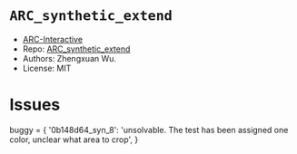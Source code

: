# `ARC_synthetic_extend`

- [ARC-Interactive](https://neoneye.github.io/arc/?dataset=ARC_synthetic_extend)
- Repo: [ARC_synthetic_extend](https://github.com/frankaging/ARC_synthetic_extend)
- Authors: Zhengxuan Wu.
- License: MIT

# Issues

buggy = {
  '0b148d64_syn_8': 'unsolvable. The test has been assigned one color, unclear what area to crop',
}
